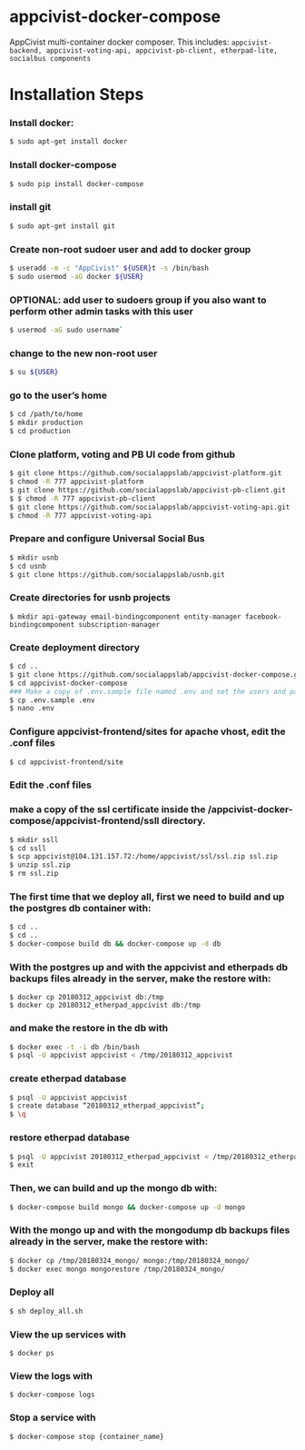 # appcivist-docker-compose
AppCivist multi-container docker composer. This includes: `appcivist-backend, appcivist-voting-api, appcivist-pb-client, etherpad-lite, socialbus components`

# Installation Steps

### Install docker:
```sh
$ sudo apt-get install docker
```

### Install docker-compose
```sh
$ sudo pip install docker-compose
```

### install git
```sh
$ sudo apt-get install git
```

### Create non-root sudoer user and add to docker group
```sh
$ useradd -m -c "AppCivist" ${USER}t -s /bin/bash
$ sudo usermod -aG docker ${USER}
```

### OPTIONAL: add user to sudoers group if you also want to perform other admin tasks with this user 
```sh
$ usermod -aG sudo username`
```

### change to the new non-root user
```sh
$ su ${USER}
```

### go to the user’s home
```sh
$ cd /path/to/home
$ mkdir production
$ cd production
```
### Clone platform, voting and PB UI code from github
```sh
$ git clone https://github.com/socialappslab/appcivist-platform.git
$ chmod -R 777 appcivist-platform 
$ git clone https://github.com/socialappslab/appcivist-pb-client.git
$ $ chmod -R 777 appcivist-pb-client
$ git clone https://github.com/socialappslab/appcivist-voting-api.git
$ chmod -R 777 appcivist-voting-api
```

### Prepare and configure Universal Social Bus 
```sh
$ mkdir usnb
$ cd usnb
$ git clone https://github.com/socialappslab/usnb.git
```

### Create directories for usnb projects
```
$ mkdir api-gateway email-bindingcomponent entity-manager facebook-bindingcomponent subscription-manager
```
 
### Create deployment directory
```sh
$ cd ..
$ git clone https://github.com/socialappslab/appcivist-docker-compose.git
$ cd appcivist-docker-compose
### Make a copy of .env.sample file named .env and set the users and password for all the systems
$ cp .env.sample .env
$ nano .env
```

### Configure appcivist-frontend/sites for apache vhost, edit the .conf files
```sh
$ cd appcivist-frontend/site
```

### Edit the .conf files 

### make a copy of the ssl certificate inside the /appcivist-docker-compose/appcivist-frontend/ssll directory.  
```sh
$ mkdir ssll
$ cd ssll
$ scp appcivist@104.131.157.72:/home/appcivist/ssl/ssl.zip ssl.zip
$ unzip ssl.zip
$ rm ssl.zip
```

### The first time that we deploy all, first we need to build and up the postgres db container with:
```sh 
$ cd ..
$ cd ..
$ docker-compose build db && docker-compose up -d db
```

### With the postgres up and with the appcivist and etherpads db backups files already in the server, make the restore with:
```
$ docker cp 20180312_appcivist db:/tmp
$ docker cp 20180312_etherpad_appcivist db:/tmp
```

### and make the restore in the db with
```sh
$ docker exec -t -i db /bin/bash 
$ psql -U appcivist appcivist < /tmp/20180312_appcivist
```

### create etherpad database
```sh
$ psql -U appcivist appcivist
$ create database “20180312_etherpad_appcivist”;
$ \q
```

### restore etherpad database
```sh
$ psql -U appcivist 20180312_etherpad_appcivist < /tmp/20180312_etherpad_appcivist
$ exit
```
 
### Then, we can build and up the mongo db with:
```sh
$ docker-compose build mongo && docker-compose up -d mongo
```

### With the mongo up and with the mongodump db backups files already in the server, make the restore with:
```sh
$ docker cp /tmp/20180324_mongo/ mongo:/tmp/20180324_mongo/
$ docker exec mongo mongorestore /tmp/20180324_mongo/
```

### Deploy all
```sh
$ sh deploy_all.sh
```
 
### View the up services with
`$ docker ps` 
### View the logs with
`$ docker-compose logs`

### Stop a service with
`$ docker-compose stop {container_name}`
